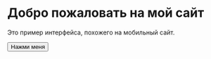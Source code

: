 <!DOCTYPE html>
<html lang="en">
<head>
  <meta charset="UTF-8">
  <meta name="viewport" content="width=device-width, initial-scale=1.0">
  <title>Мобильный интерфейс</title>
  <link rel="stylesheet" href="style.css">
</head>
<body>
  <div class="header">
    <h1>Добро пожаловать на мой сайт</h1>
  </div>

  <div class="content">
    <p>Это пример интерфейса, похожего на мобильный сайт.</p>
    <button onclick="showMessage()">Нажми меня</button>
  </div>

  <script src="app.js"></script>
</body>
</html>
